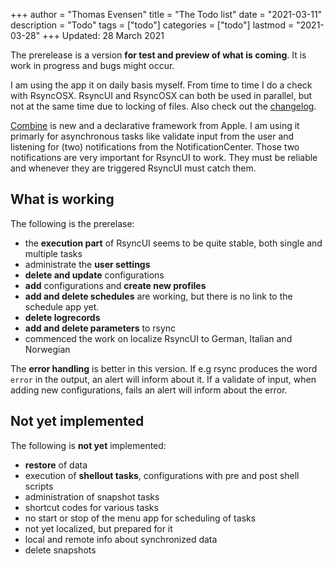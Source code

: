 +++
author = "Thomas Evensen"
title = "The Todo list"
date = "2021-03-11"
description = "Todo"
tags = ["todo"]
categories = ["todo"]
lastmod = "2021-03-28"
+++
Updated: 28 March 2021

The prerelease is a version **for test and preview of what is coming**. It is work in progress and bugs might occur.

I am using the app it on daily basis myself. From time to time I do a check with RsyncOSX. RsyncUI and RsyncOSX can both be used in parallel, but not at the same time due to locking of files. Also check out the [changelog](/post/changelog/).

[Combine](https://developer.apple.com/documentation/combine) is new and a declarative framework from Apple. I am using it primarly for asynchronous tasks like validate input from the user and listening for (two) notifications from the NotificationCenter. Those two notifications are very important for RsyncUI to work. They must be reliable and whenever they are triggered RsyncUI must catch them.

## What is working

The following is the prerelase:

- the **execution part** of RsyncUI seems to be quite stable, both single and multiple tasks
- administrate the **user settings**
- **delete and update** configurations
- **add** configurations and **create new profiles**
- **add and delete schedules** are working, but there is no link to the schedule app yet.
- **delete logrecords**
- **add and delete parameters** to rsync
- commenced the work on localize RsyncUI to German, Italian and Norwegian

The **error handling** is better in this version. If e.g rsync produces the word `error` in the output,  an alert will inform about it. If a validate of input, when adding new configurations, fails an alert will inform about the error.

## Not yet implemented

The following is **not yet** implemented:

- **restore** of data
- execution of **shellout tasks**, configurations with pre and post shell scripts
- administration of snapshot tasks
- shortcut codes for various tasks
- no start or stop of the menu app for scheduling of tasks
- not yet localized, but prepared for it
- local and remote info about synchronized data
- delete snapshots
